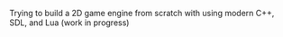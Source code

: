 Trying to build a 2D game engine from scratch with using modern C++, SDL, and Lua
(work in progress)
